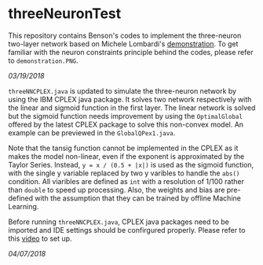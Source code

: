 # threeNeuronTest

This repository contains Benson's codes to implement the three-neuron two-layer network based on Michele Lombardi's [demonstration](https://www.researchgate.net/profile/Michele_Lombardi/publication/270891264_A_New_Propagator_for_Two-Layer_Neural_Networks_in_Empirical_Model_Learning/links/54b7fdc20cf28faced616f55.pdf). To get familiar with the neuron constraints principle behind the codes, please refer to `demonstration.PNG`.

*03/19/2018*

`threeNNCPLEX.java` is updated to simulate the three-neuron network by using the IBM CPLEX java package. It solves two network respectively with the linear and sigmoid function in the first layer. The linear network is solved but the sigmoid function needs improvement by using the `OptimalGlobal` offered by the latest CPLEX package to solve this non-convex model. An example can be previewed in the `GlobalQPex1.java`. 

Note that the tansig function cannot be implemented in the CPLEX as it makes the model non-linear, even if the exponent is approximated by the Taylor Series. Instead, `y = x / (0.5 + |x|)` is used as the sigmoid function, with the single y variable replaced by two y varibles to handle the `abs()` condition. All viaribles are defined as `int` with a resolution of 1/100 rather than `double` to speed up processing. Also, the weights and bias are pre-defined with the assumption that they can be trained by offline Machine Learning. 

Before running `threeNNCPLEX.java`, CPLEX java packages need to be imported and IDE settings should be confirgured properly. Please refer to this [video](https://www.youtube.com/watch?v=51CcmaISSX0&t=231s) to set up.

*04/07/2018*
